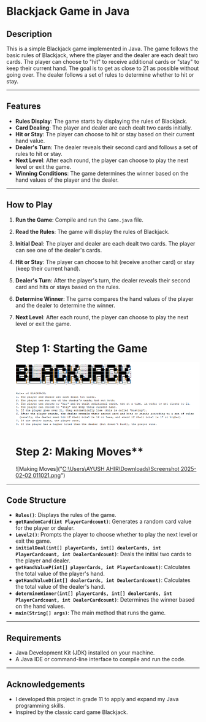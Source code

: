 # Blackjack Game in Java

## Description  
This is a simple Blackjack game implemented in Java. The game follows the basic rules of Blackjack, where the player and the dealer are each dealt two cards. The player can choose to "hit" to receive additional cards or "stay" to keep their current hand. The goal is to get as close to 21 as possible without going over. The dealer follows a set of rules to determine whether to hit or stay.

---

## Features  
- **Rules Display**: The game starts by displaying the rules of Blackjack.  
- **Card Dealing**: The player and dealer are each dealt two cards initially.  
- **Hit or Stay**: The player can choose to hit or stay based on their current hand value.  
- **Dealer's Turn**: The dealer reveals their second card and follows a set of rules to hit or stay.  
- **Next Level**: After each round, the player can choose to play the next level or exit the game.  
- **Winning Conditions**: The game determines the winner based on the hand values of the player and the dealer.  

---

## How to Play  
1. **Run the Game**: Compile and run the `Game.java` file.  
2. **Read the Rules**: The game will display the rules of Blackjack.  
3. **Initial Deal**: The player and dealer are each dealt two cards. The player can see one of the dealer's cards.  
4. **Hit or Stay**: The player can choose to hit (receive another card) or stay (keep their current hand).  
5. **Dealer's Turn**: After the player's turn, the dealer reveals their second card and hits or stays based on the rules.  
6. **Determine Winner**: The game compares the hand values of the player and the dealer to determine the winner.  
7. **Next Level**: After each round, the player can choose to play the next level or exit the game.
   # Step 1: Starting the Game
   ![Starting the Game](https://github.com/BitByBit-05/BlackJack_Game/blob/9499ae3cf311e79a2de1fd484ddafb2256e70da7/Screenshot%202025-02-02%20011125.png)

   # Step 2: Making Moves**
   ![Making Moves]("[C:\Users\AYUSH AHIR\Downloads\Screenshot 2025-02-02 011021.png](https://github.com/your-username/BlackJack_Game/raw/main/Screenshot%202025-02-02%20011021.png)")

---

## Code Structure  
- **`Rules()`**: Displays the rules of the game.  
- **`getRandomCard(int PlayerCardcount)`**: Generates a random card value for the player or dealer.  
- **`Level2()`**: Prompts the player to choose whether to play the next level or exit the game.  
- **`initialDeal(int[] playerCards, int[] dealerCards, int PlayerCardcount, int DealerCardcount)`**: Deals the initial two cards to the player and dealer.  
- **`getHandValueP(int[] playerCards, int PlayerCardcount)`**: Calculates the total value of the player's hand.  
- **`getHandValueD(int[] dealerCards, int DealerCardcount)`**: Calculates the total value of the dealer's hand.  
- **`determineWinner(int[] playerCards, int[] dealerCards, int PlayerCardcount, int DealerCardcount)`**: Determines the winner based on the hand values.  
- **`main(String[] args)`**: The main method that runs the game.  

---

## Requirements  
- Java Development Kit (JDK) installed on your machine.  
- A Java IDE or command-line interface to compile and run the code.  

---

## Acknowledgements  
- I developed this project in grade 11 to apply and expand my Java programming skills. 
- Inspired by the classic card game Blackjack.
